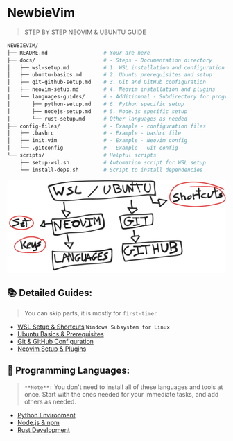 # NewbieVim
> STEP BY STEP NEOVIM & UBUNTU GUIDE

```bash
NEWBIEVIM/
├── README.md                  # Your are here 
├── docs/                      # - Steps - Documentation directory
│   ├── wsl-setup.md           # 1. WSL installation and configuration
│   ├── ubuntu-basics.md       # 2. Ubuntu prerequisites and setup
│   ├── git-github-setup.md    # 3. Git and GitHub configuration
│   ├── neovim-setup.md        # 4. Neovim installation and plugins
│   └── languages-guides/      # - Additionnal - Subdirectory for programming languages
│       ├── python-setup.md    # 6. Python specific setup
│       ├── nodejs-setup.md    # 5. Node.js specific setup
│       └── rust-setup.md      # Other languages as needed
├── config-files/              # - Example - configuration files
│   ├── .bashrc                # - Example - bashrc file
│   ├── init.vim               # - Example - Neovim config
│   └── .gitconfig             # - Example - Git config
└── scripts/                   # Helpful scripts
    ├── setup-wsl.sh           # Automation script for WSL setup
    └── install-deps.sh        # Script to install dependencies
```
![RoadMap](/docs/1.png)
## 📚 Detailed Guides:
> You can skip parts, it is mostly for `first-timer`
* [WSL Setup & Shortcuts](/docs/wsl-setup.md) `Windows Subsystem for Linux`
* [Ubuntu Basics & Prerequisites](/docs/ubuntu-basics.md)
* [Git & GitHub Configuration](/docs/git-github-setup.md)
* [Neovim Setup & Plugins](/docs/neovim-setup.md)

## 🔧 Programming Languages:
> `**Note**:` You don't need to install all of these languages and tools at once. Start with the ones needed for your immediate tasks, and add others as needed.
* [Python Environment](/docs/languages-guides/python-setup.md)
* [Node.js & npm](/docs/languages-guides/nodejs-setup.md)
* [Rust Development](/docs/languages-guides/rust-setup.md)

